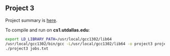 ## Project 3

Project summary is [here](./summary.md).

To compile and run on **cs1.utdallas.edu**:

```bash
export LD_LIBRARY_PATH=/usr/local/gcc1302/lib64
/usr/local/gcc1302/bin/gcc -L/usr/local/gcc1302/lib64 -o project3 project3.c
./project3 jobs.txt
```

